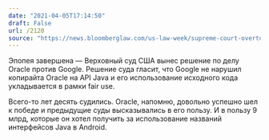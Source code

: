 ```yaml
---
date: "2021-04-05T17:14:50"
draft: False
url: /2120
source: "https://news.bloomberglaw.com/us-law-week/supreme-court-overturns-oracles-copyright-win-over-google?context=search&index=0"
---
```


Эпопея завершена — Верховный суд США вынес решение по делу Oracle против Google. Решение суда гласит, что Google не нарушил копирайта Oracle на API Java и его использование исходного кода укладывается в рамки fair use.

Всего-то лет десять судились. Oracle, напомню, довольно успешно шел к победе и предыдущие суды высказывались в его пользу. И в пользу 9 млрд, которые он хотел получить за использование названий интерфейсов Java в Android.
